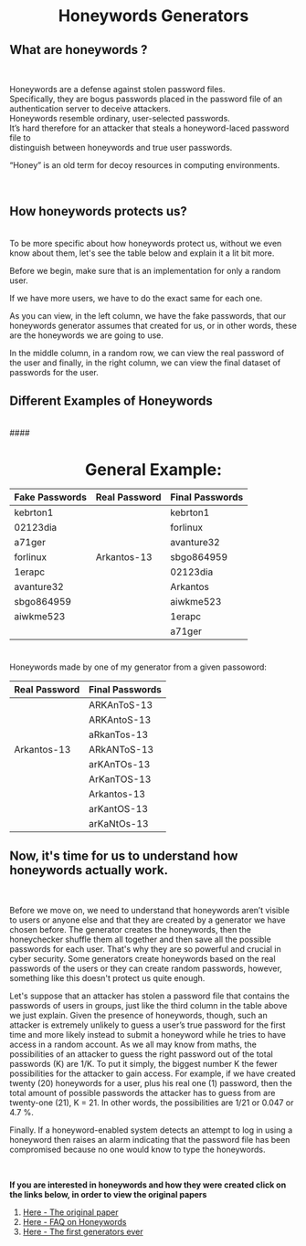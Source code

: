 <h1 align="center">Honeywords Generators</h1>

## **What	are	honeywords ?**
<br>

Honeywords	are	a	defense	against	stolen	password	files.	
Specifically,	they are	bogus	passwords	placed	in	the	password	file	of	an	authentication	server to	deceive	attackers.	
Honeywords resemble	ordinary,	user-selected	passwords.	
It’s hard	therefore	for	an	attacker	that steals	a	honeyword-laced password	file	to	
distinguish	between	honeywords	and	true user passwords.	

“Honey” is	an	old	term for	decoy	resources in	computing	environments.	

<br>


## **How honeywords protects us?**

<br>
To be more specific about how honeywords protect us, without we even know about them, let's see the table below and explain it a lit bit more.

Before we begin, make sure that is an implementation for only a random user. 

If we have more users, we have to do the exact same for each one.

As you can view, in the left column, we have the fake passwords, that our honeywords generator assumes that created for us, or in other words, these are the honeywords we are going to use.

In the middle column, in a random row, we can view the real password of the user and finally, in the right column, we can view the final dataset of passwords for the user.
<br>

## **Different Examples of Honeywords**
<br>
#### <h1 align="center">
General Example:
  
Fake Passwords | Real Password | Final Passwords
------------   | ------------  | ------------ |
kebrton1       |               |    kebrton1  |
02123dia       |               |    forlinux  |
a71ger         |               |    avanture32|
forlinux       | Arkantos-13   |    sbgo864959|
1erapc         |               |    02123dia  |
avanture32     |               |    Arkantos  |
sbgo864959     |               |    aiwkme523 |
aiwkme523      |               |    1erapc    |
   <br>        |      <br>     |    a71ger    |
  
</h1>

#### <h1 align="center">
Honeywords made by one of my generator from a given passoword:
  
|Real Password  | Final Passwords |
| ------------  | ------------    |
|     <br>      |    ARKAnToS-13  |
|     <br>      |    ARKAntoS-13  |
|     <br>      |    aRkanTos-13  |
|  Arkantos-13  |    ARkANToS-13  |
|    <br>       |    arKAnTOs-13  |
|    <br>       |   ArKanTOS-13   |
|    <br>       |   Arkantos-13   |
|    <br>       |   arKantOS-13   |
|    <br>       |   arKaNtOs-13   |
  
</h1>


## **Now, it's time for us to understand how honeywords actually work.**
<br>

Before we move on, we need to understand that honeywords aren’t visible to users or anyone else and that they are created by a generator we have chosen before. 
The generator creates the honeywords, then the honeychecker shuffle them all together and then save all the possible passwords for each user.
That's why they are so powerful and crucial in cyber security.
Some generators create honeywords based on the real passwords of the users or they can create random passwords, however, something like this doesn't protect us quite enough.


Let's suppose that an attacker has stolen a password file that contains the passwords of users in groups, just like the third column in the table above we just explain. 
Given the presence of honeywords, though, such an attacker is extremely unlikely to guess a user’s true password for the first time and more likely instead to submit a honeyword while he tries to have access in a random account. 
As we all may know from maths, the possibilities of an attacker to guess the right password out of the total passwords (K) are 1/K. 
To put it simply, the biggest number K the fewer possibilities for the attacker to gain access.
For example, if we have created twenty (20) honeywords for a user, plus his real one (1) password, then the total amount of possible passwords the attacker has to guess from are twenty-one (21), K = 21. 
In other words, the possibilities are 1/21 or 0.047 or 4.7 %.


Finally. If a honeyword-enabled system detects an attempt to log in using a honeyword then raises an alarm indicating that the password file has been compromised because no one would know to type the honeywords.


<br>

**If you are interested in honeywords and how they were created click on the links below, in order to view the original papers**

1.  [Here - The original paper](https://people.csail.mit.edu/rivest/pubs/JR13.pdf)
2.  [Here - FAQ on Honeywords](https://people.csail.mit.edu/rivest/honeywords/faq.pdf)
3.  [Here - The first generators ever](https://people.csail.mit.edu/rivest/honeywords/gen.py)
